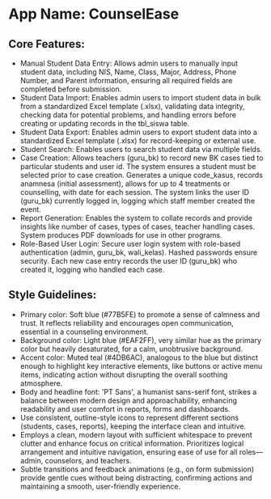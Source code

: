 # **App Name**: CounselEase

## Core Features:

- Manual Student Data Entry: Allows admin users to manually input student data, including NIS, Name, Class, Major, Address, Phone Number, and Parent information, ensuring all required fields are completed before submission.
- Student Data Import: Enables admin users to import student data in bulk from a standardized Excel template (.xlsx), validating data integrity, checking data for potential problems, and handling errors before creating or updating records in the tbl_siswa table.
- Student Data Export: Enables admin users to export student data into a standardized Excel template (.xlsx) for record-keeping or external use.
- Student Search: Enables users to search student data via multiple fields.
- Case Creation: Allows teachers (guru_bk) to record new BK cases tied to particular students and user id. The system ensures a student must be selected prior to case creation. Generates a unique code_kasus, records anamnesa (initial assessment), allows for up to 4 treatments or counselling, with date for each session. The system links the user ID (guru_bk) currently logged in, logging which staff member created the event.
- Report Generation: Enables the system to collate records and provide insights like number of cases, types of cases, teacher handling cases. System produces PDF downloads for use in other programs.
- Role-Based User Login: Secure user login system with role-based authentication (admin, guru_bk, wali_kelas).  Hashed passwords ensure security. Each new case entry records the user ID (guru_bk) who created it, logging who handled each case.

## Style Guidelines:

- Primary color: Soft blue (#77B5FE) to promote a sense of calmness and trust. It reflects reliability and encourages open communication, essential in a counseling environment.
- Background color: Light blue (#EAF2FF), very similar hue as the primary color but heavily desaturated, for a calm, unobtrusive background.
- Accent color: Muted teal (#4DB6AC), analogous to the blue but distinct enough to highlight key interactive elements, like buttons or active menu items, indicating action without disrupting the overall soothing atmosphere.
- Body and headline font: 'PT Sans', a humanist sans-serif font, strikes a balance between modern design and approachability, enhancing readability and user comfort in reports, forms and dashboards.
- Use consistent, outline-style icons to represent different sections (students, cases, reports), keeping the interface clean and intuitive.
- Employs a clean, modern layout with sufficient whitespace to prevent clutter and enhance focus on critical information. Prioritizes logical arrangement and intuitive navigation, ensuring ease of use for all roles—admin, counselors, and teachers.
- Subtle transitions and feedback animations (e.g., on form submission) provide gentle cues without being distracting, confirming actions and maintaining a smooth, user-friendly experience.
